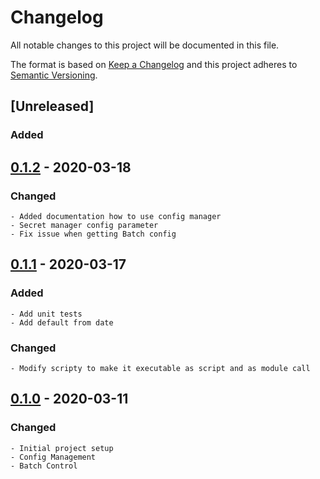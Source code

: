# Changelog
All notable changes to this project will be documented in this file.

The format is based on [Keep a Changelog](http://keepachangelog.com/en/1.0.0/)
and this project adheres to [Semantic Versioning](http://semver.org/spec/v2.0.0.html).

## [Unreleased]
### Added

## [0.1.2] - 2020-03-18
### Changed
    - Added documentation how to use config manager
    - Secret manager config parameter
    - Fix issue when getting Batch config

## [0.1.1] - 2020-03-17
### Added
    - Add unit tests
    - Add default from date
### Changed
    - Modify scripty to make it executable as script and as module call

## [0.1.0] - 2020-03-11
### Changed
    - Initial project setup
    - Config Management
    - Batch Control

[0.1.2]: https://github.com/equinoxfitness/scripty/compare/v0.1.1...v0.1.2
[0.1.1]: https://github.com/equinoxfitness/scripty/compare/v0.1.0...v0.1.1
[0.1.0]: https://github.com/equinoxfitness/scripty/releases/tag/v0.1.0